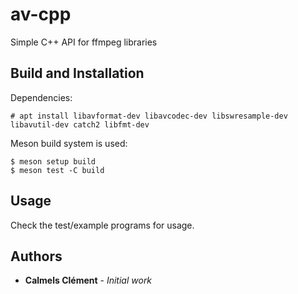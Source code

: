 # av-cpp
Simple C++ API for ffmpeg libraries

## Build and Installation

Dependencies:

```console
# apt install libavformat-dev libavcodec-dev libswresample-dev libavutil-dev catch2 libfmt-dev
```

Meson build system is used:

```console
$ meson setup build
$ meson test -C build
```

## Usage

Check the test/example programs for usage.

## Authors

* **Calmels Clément** - *Initial work*

